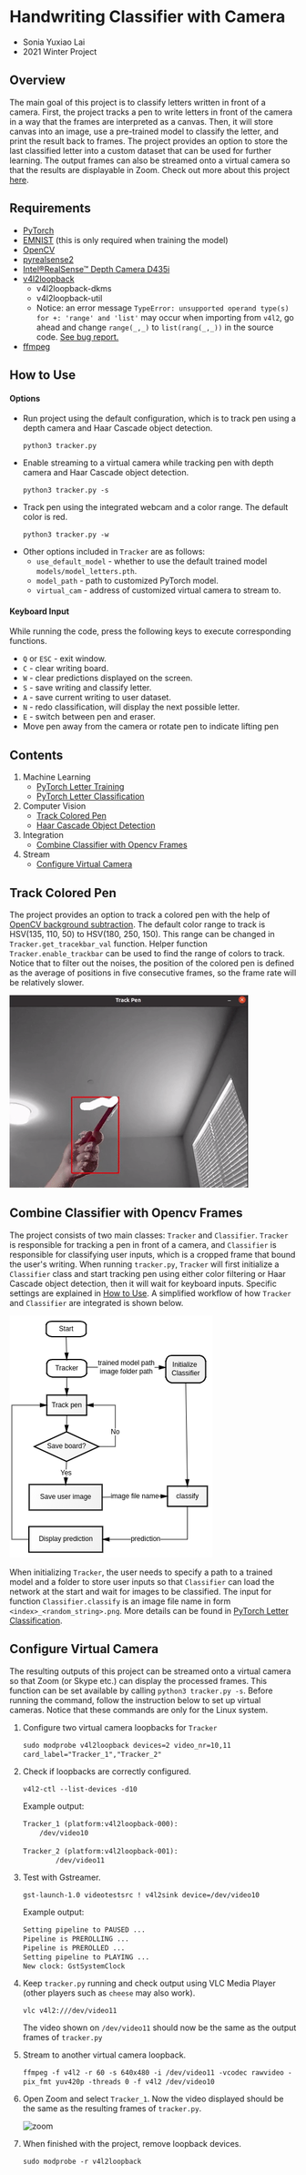 # Handwriting Classifier with Camera
- Sonia Yuxiao Lai   
- 2021 Winter Project

## Overview
The main goal of this project is to classify letters written in front of a camera. First, the project tracks a pen to write letters in front of the camera in a way that the frames are interpreted as a canvas. Then, it will store canvas into an image, use a pre-trained model to classify the letter, and print the result back to frames. The project provides an option to store the last classified letter into a custom dataset that can be used for further learning. The output frames can also be streamed onto a virtual camera so that the results are displayable in Zoom. Check out more about this project [here](https://aonai.github.io/linked_posts/handwriting_camera.html).

## Requirements
* [PyTorch](https://pytorch.org/get-started/locally/)
* [EMNIST](https://arxiv.org/abs/1702.05373) (this is only required when training the model)
* [OpenCV](https://opencv.org/#)
* [pyrealsense2](https://intelrealsense.github.io/librealsense/python_docs/_generated/pyrealsense2.html)
* [Intel&reg;RealSense&trade; Depth Camera D435i](https://www.intelrealsense.com/depth-camera-d435i/)
* [v4l2loopback](https://github.com/umlaeute/v4l2loopback)  
    * v4l2loopback-dkms   
    * v4l2loopback-util  
    * Notice: an error message `TypeError: unsupported operand type(s) for +: 'range' and 'list'` may occur when importing from `v4l2`, go ahead and change `range(_,_)` to `list(rang(_,_))` in the source code. [See bug report.](https://bugs.launchpad.net/python-v4l2/+bug/1664158)   
* [ffmpeg](https://www.ffmpeg.org/) 

## How to Use
#### Options
- Run project using the default configuration, which is to track pen using a depth camera and Haar Cascade object detection. 
    ```
    python3 tracker.py
    ```
- Enable streaming to a virtual camera while tracking pen with depth camera and Haar Cascade object detection.
    ```
    python3 tracker.py -s
    ```
- Track pen using the integrated webcam and a color range. The default color is red.
    ```
    python3 tracker.py -w
    ``` 
- Other options included in `Tracker` are as follows:
    - `use_default_model` - whether to use the default trained model `models/model_letters.pth`.
    - `model_path` - path to customized PyTorch model.
    - `virtual_cam` - address of customized virtual camera to stream to.   
#### Keyboard Input     
While running the code, press the following keys to execute corresponding functions.   
- `Q` or `ESC` - exit window.    
- `C` - clear writing board.   
- `W` - clear predictions displayed on the screen.   
- `S` - save writing and classify letter.   
- `A` - save current writing to user dataset.   
- `N` - redo classification, will display the next possible letter.   
- `E` - switch between pen and eraser.   
- Move pen away from the camera or rotate pen to indicate lifting pen

## Contents
1. Machine Learning  
    - [PyTorch Letter Training](models/README.md)
    - [PyTorch Letter Classification](models/README.md#pyTorch-letter-classification)
2. Computer Vision 
    - [Track Colored Pen](#track-colored-pen) 
    - [Haar Cascade Object Detection](cascade/README.md)
3. Integration
    - [Combine Classifier with Opencv Frames](#combine-classifier-with-opencv-frames)
3. Stream 
    - [Configure Virtual Camera](#configure-virtual-camera)

## Track Colored Pen
The project provides an option to track a colored pen with the help of [OpenCV background subtraction](https://docs.opencv.org/3.4/d1/dc5/tutorial_background_subtraction.html). The default color range to track is HSV(135, 110, 50) to HSV(180, 250, 150). This range can be changed in `Tracker.get_tracekbar_val` function. Helper function `Tracker.enable_trackbar` can be used to find the range of colors to track. Notice that to filter out the noises, the position of the colored pen is defined as the average of positions in five consecutive frames, so the frame rate will be relatively slower.  

![gif](demo/web_and_colored.gif)

## Combine Classifier with Opencv Frames  
The project consists of two main classes: `Tracker` and `Classifier`. `Tracker` is responsible for tracking a pen in front of a camera, and `Classifier` is responsible for classifying user inputs, which is a cropped frame that bound the user's writing. When running `tracker.py`, `Tracker` will first initialize a `Classifier` class and start tracking pen using either color filtering or Haar Cascade object detection, then it will wait for keyboard inputs. Specific settings are explained in [How to Use](#how-to-use). A simplified workflow of how `Tracker`  and `Classifier` are integrated is shown below. 

![simple_workflow](demo/simple_workflow.png)

When initializing `Tracker`, the user needs to specify a path to a trained model and a folder to store user inputs so that `Classifier` can load the network at the start and wait for images to be classified. The input for function `Classifier.classify` is an image file name in form `<index>_<random_string>.png`. More details can be found in [PyTorch Letter Classification](models/README.md#pyTorch-letter-classification).

## Configure Virtual Camera
The resulting outputs of this project can be streamed onto a virtual camera so that Zoom (or Skype etc.) can display the processed frames. This function can be set available by calling `python3 tracker.py -s`. Before running the command, follow the instruction below to set up virtual cameras. Notice that these commands are only for the Linux system.
1. Configure two virtual camera loopbacks for `Tracker`
    ```
    sudo modprobe v4l2loopback devices=2 video_nr=10,11 card_label="Tracker_1","Tracker_2"
    ```

2. Check if loopbacks are correctly configured.   
    ```
    v4l2-ctl --list-devices -d10
    ```
    Example output:   
    ```
    Tracker_1 (platform:v4l2loopback-000):   
        /dev/video10  

    Tracker_2 (platform:v4l2loopback-001):  
            /dev/video11   
    ```

3. Test with Gstreamer.   
    ```
    gst-launch-1.0 videotestsrc ! v4l2sink device=/dev/video10   
    ```
    Example output:
    ```
    Setting pipeline to PAUSED ...
    Pipeline is PREROLLING ...
    Pipeline is PREROLLED ...
    Setting pipeline to PLAYING ...
    New clock: GstSystemClock
    ```

4. Keep `tracker.py` running and check output using VLC Media Player (other players such as `cheese` may also work).
    ```
    vlc v4l2:///dev/video11
    ```
    The video shown on `/dev/video11` should now be the same as the output frames of `tracker.py`
    <br>

5. Stream to another virtual camera loopback.   
    ```
    ffmpeg -f v4l2 -r 60 -s 640x480 -i /dev/video11 -vcodec rawvideo -pix_fmt yuv420p -threads 0 -f v4l2 /dev/video10
    ```
6. Open Zoom and select `Tracker_1`. Now the video displayed should be the same as the resulting frames of `tracker.py`.   

    <img src="demo/stream_zoom.gif" height="350" alt="zoom"> 


7. When finished with the project, remove loopback devices.
    ```  
    sudo modprobe -r v4l2loopback   
    ```
